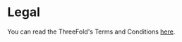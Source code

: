 # Legal

You can read the ThreeFold's Terms and Conditions [here](https://library.threefold.me/info/legal/#/).